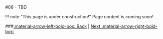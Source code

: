 #06 - TBD

!!! note "This page is under construction!"
	Page content is coming soon!

###[:material-arrow-left-bold-box: Back](07_SZP_Files.md) | [Next :material-arrow-right-bold-box:](09_TBD.md)